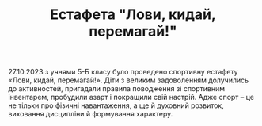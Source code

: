 ﻿---
title: Естафета "Лови, кидай, перемагай!"
---

27.10.2023 з учнями 5-Б класу було проведено спортивну естафету «Лови, кидай, перемагай!». Діти з великим задоволенням долучились до активностей, пригадали правила поводження зі спортивним інвентарем, пробудили азарт і покращили свій настрій. Адже спорт – це не тільки про фізичні навантаження, а ще й духовний розвиток, виховання дисципліни й формування характеру.

<slideshow />
